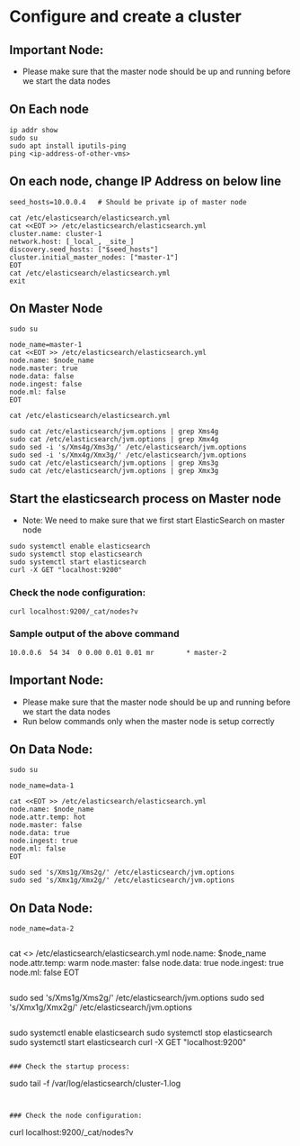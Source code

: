 # Configure and create a cluster
## Important Node:
 - Please make sure that the master node should be up and running before we start the data nodes

## On Each node
```
ip addr show
sudo su
sudo apt install iputils-ping
ping <ip-address-of-other-vms>
```

## On each node, change IP Address on below line 
```
seed_hosts=10.0.0.4   # Should be private ip of master node
```

```
cat /etc/elasticsearch/elasticsearch.yml
cat <<EOT >> /etc/elasticsearch/elasticsearch.yml
cluster.name: cluster-1
network.host: [_local_, _site_]
discovery.seed_hosts: ["$seed_hosts"]
cluster.initial_master_nodes: ["master-1"]
EOT
cat /etc/elasticsearch/elasticsearch.yml
exit
```

## On Master Node
```
sudo su
```


```
node_name=master-1
cat <<EOT >> /etc/elasticsearch/elasticsearch.yml
node.name: $node_name
node.master: true
node.data: false
node.ingest: false
node.ml: false
EOT
```

```
cat /etc/elasticsearch/elasticsearch.yml
```

```
sudo cat /etc/elasticsearch/jvm.options | grep Xms4g
sudo cat /etc/elasticsearch/jvm.options | grep Xmx4g
sudo sed -i 's/Xms4g/Xms3g/' /etc/elasticsearch/jvm.options
sudo sed -i 's/Xmx4g/Xmx3g/' /etc/elasticsearch/jvm.options
sudo cat /etc/elasticsearch/jvm.options | grep Xms3g
sudo cat /etc/elasticsearch/jvm.options | grep Xmx3g
```

## Start the elasticsearch process on Master node
- Note: We need to make sure that we first start ElasticSearch on master node
```
sudo systemctl enable elasticsearch
sudo systemctl stop elasticsearch
sudo systemctl start elasticsearch
curl -X GET "localhost:9200"
```

### Check the node configuration:
```
curl localhost:9200/_cat/nodes?v
```

### Sample output of the above command
```
10.0.0.6  54 34  0 0.00 0.01 0.01 mr        * master-2
```

## Important Node:
 - Please make sure that the master node should be up and running before we start the data nodes
 - Run below commands only when the master node is setup correctly



## On Data Node:
```
sudo su
```

```
node_name=data-1
```

```
cat <<EOT >> /etc/elasticsearch/elasticsearch.yml
node.name: $node_name
node.attr.temp: hot
node.master: false
node.data: true
node.ingest: true
node.ml: false
EOT
```

```
sudo sed 's/Xms1g/Xms2g/' /etc/elasticsearch/jvm.options
sudo sed 's/Xmx1g/Xmx2g/' /etc/elasticsearch/jvm.options
```

## On Data Node:
```
node_name=data-2


```
cat <<EOT >> /etc/elasticsearch/elasticsearch.yml
node.name: $node_name
node.attr.temp: warm
node.master: false
node.data: true
node.ingest: true
node.ml: false
EOT
```

```
sudo sed 's/Xms1g/Xms2g/' /etc/elasticsearch/jvm.options
sudo sed 's/Xmx1g/Xmx2g/' /etc/elasticsearch/jvm.options
```

```
sudo systemctl enable elasticsearch
sudo systemctl stop elasticsearch
sudo systemctl start elasticsearch
curl -X GET "localhost:9200"
```

### Check the startup process:
```
sudo tail -f /var/log/elasticsearch/cluster-1.log
```


### Check the node configuration:
```
curl localhost:9200/_cat/nodes?v
```

